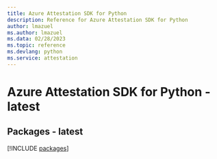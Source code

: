 ```yaml
---
title: Azure Attestation SDK for Python
description: Reference for Azure Attestation SDK for Python
author: lmazuel
ms.author: lmazuel
ms.data: 02/28/2023
ms.topic: reference
ms.devlang: python
ms.service: attestation
---
```

# Azure Attestation SDK for Python - latest
## Packages - latest
[!INCLUDE [packages](attestation-index.md)]
